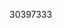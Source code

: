 [//]: # (Created by ./bin/manage_files.pl from ./species/Schistosoma_rodhaini/PRJEB526/Schistosoma_rodhaini_PRJEB526.publication.html on Thu Jun 11 13:45:43 2020)
30397333
